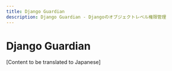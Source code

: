 ```yaml
---
title: Django Guardian
description: Django Guardian - Djangoのオブジェクトレベル権限管理
---
```


# Django Guardian

[Content to be translated to Japanese]

<!-- This page content will be translated from the main English index.md -->
